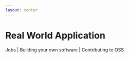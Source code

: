 ```yaml
---
layout: center
---
```


# Real World Application

Jobs | Building your own software | Contributing to OSS